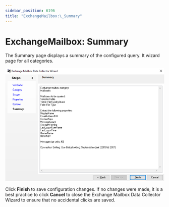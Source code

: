 ```yaml
---
sidebar_position: 6196
title: "ExchangeMailbox:\_Summary"
---
```


# ExchangeMailbox: Summary

The Summary page displays a summary of the configured query. It wizard page for all categories.

![Exchange Mailbox Data Collector Wizard Summary page](../../../../../../../static/images/AccessAnalyzer_12.0/Content/Resources/Images/EnterpriseAuditor/Admin/DataCollector/ExchangeMailbox/Summary.png "Exchange Mailbox Data Collector Wizard Summary page")

Click **Finish** to save configuration changes. If no changes were made, it is a best practice to click **Cancel** to close the Exchange Mailbox Data Collector Wizard to ensure that no accidental clicks are saved.